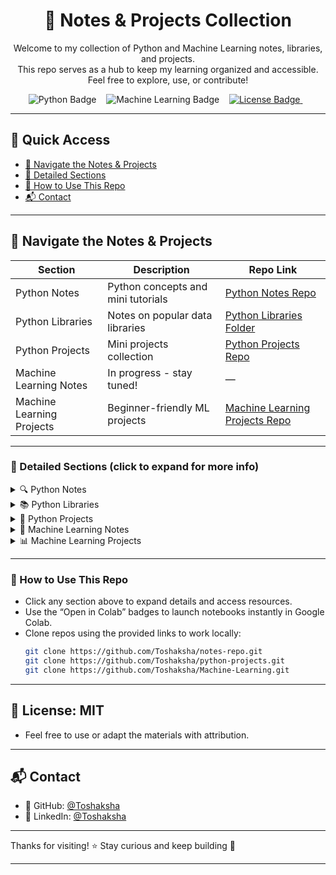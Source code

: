 <div align="center">

  <h1>📒 Notes & Projects Collection</h1>
  
  <p>
    Welcome to my collection of Python and Machine Learning notes, libraries, and projects.<br>
    This repo serves as a hub to keep my learning organized and accessible.<br>
    Feel free to explore, use, or contribute!
  </p>
  
  <p>
    <!-- Python Badge -->
    <img src="https://img.shields.io/badge/Python-3.10-blue?logo=python&logoColor=white" alt="Python Badge" />
    &nbsp;&nbsp;
    <!-- Machine Learning Badge -->
    <img src="https://img.shields.io/badge/Machine%20Learning-Model-orange?logo=tensorflow&logoColor=white" alt="Machine Learning Badge" />
    &nbsp;&nbsp;
    <!-- License Badge -->
    <a href="https://github.com/Toshaksha/notes-repo/blob/main/LICENSE">
      <img src="https://img.shields.io/badge/License-MIT-green.svg" alt="License Badge" />
    </a>
    &nbsp;&nbsp;

  </p>

</div>

---

## 🔗 Quick Access

- [📂 Navigate the Notes & Projects](#-navigate-the-notes--projects)
- [📖 Detailed Sections](#-detailed-sections-click-to-expand-for-more-info)
- [🚀 How to Use This Repo](#-how-to-use-this-repo)
- [📬 Contact](#-contact)

---
## 📂 Navigate the Notes & Projects

| Section               | Description                        | Repo Link                                         |
|-----------------------|------------------------------------|--------------------------------------------------|
| Python Notes          | Python concepts and mini tutorials | [Python Notes Repo](https://github.com/Toshaksha/notes-repo/tree/main/Python) |
| Python Libraries      | Notes on popular data libraries    | [Python Libraries Folder](https://github.com/Toshaksha/notes-repo/tree/main/Python%20Libraries) |
| Python Projects       | Mini projects collection           | [Python Projects Repo](https://github.com/Toshaksha/python-projects) |
| Machine Learning Notes| In progress - stay tuned!          | —                                                |
| Machine Learning Projects | Beginner-friendly ML projects      | [Machine Learning Projects Repo](https://github.com/Toshaksha/Machine-Learning)                                                 |

---

### 📖 Detailed Sections (click to expand for more info)

<details>
<summary>🔍 Python Notes</summary>

- Python concepts and mini tutorials  
- Repo: [Python Notes Repo](https://github.com/Toshaksha/notes-repo/tree/main/Python)
- [![Open In Colab](https://colab.research.google.com/assets/colab-badge.svg)](https://colab.research.google.com/github/Toshaksha/notes-repo/blob/main/Python/Python_Notes.ipynb)

</details>

<details>
<summary>📚 Python Libraries</summary>

- Popular data libraries notes  
- Repo: [Python Libraries Folder](https://github.com/Toshaksha/notes-repo/tree/main/Python%20Libraries)

**Individual Notebooks:**

| Notebook      | View on GitHub                                                                                          | Open in Colab                                                                                                                                                                                |
| ------------- | ------------------------------------------------------------------------------------------------------- | -------------------------------------------------------------------------------------------------------------------------------------------------------------------------------------------- |
| NumPy Notes   | [GitHub Link](https://github.com/Toshaksha/notes-repo/blob/main/Python%20Libraries/NumPy_notes.ipynb)   | [![Open In Colab](https://colab.research.google.com/assets/colab-badge.svg)](https://colab.research.google.com/github/Toshaksha/notes-repo/blob/main/Python%20Libraries/NumPy_notes.ipynb)   |
| Pandas Notes  | [GitHub Link](https://github.com/Toshaksha/notes-repo/blob/main/Python%20Libraries/Pandas-notes.ipynb)  | [![Open In Colab](https://colab.research.google.com/assets/colab-badge.svg)](https://colab.research.google.com/github/Toshaksha/notes-repo/blob/main/Python%20Libraries/Pandas-notes.ipynb)  |
| Seaborn Notes | [GitHub Link](https://github.com/Toshaksha/notes-repo/blob/main/Python%20Libraries/Seaborn_notes.ipynb) | [![Open In Colab](https://colab.research.google.com/assets/colab-badge.svg)](https://colab.research.google.com/github/Toshaksha/notes-repo/blob/main/Python%20Libraries/Seaborn_notes.ipynb) |

</details>

<details>
<summary>🚀 Python Projects</summary>

- Mini projects collection  
- Repo: [Python Projects Repo](https://github.com/Toshaksha/python-projects)

</details>

<details>
<summary>🤖 Machine Learning Notes</summary>

- In progress - resources and concept notes will be added soon!

</details>

<details>
<summary>📊 Machine Learning Projects</summary>

- Beginner-friendly ML projects
- Repo: [Machine Learning Projects Repo](https://github.com/Toshaksha/Machine-Learning)

</details>

---

### 🚀 How to Use This Repo

- Click any section above to expand details and access resources.  
- Use the “Open in Colab” badges to launch notebooks instantly in Google Colab.  
- Clone repos using the provided links to work locally:  
  ```bash
  git clone https://github.com/Toshaksha/notes-repo.git
  git clone https://github.com/Toshaksha/python-projects.git
  git clone https://github.com/Toshaksha/Machine-Learning.git
    ```
---

## 📝 License: MIT

- Feel free to use or adapt the materials with attribution.

---

## 📬 Contact

* 📍 GitHub: [@Toshaksha](https://github.com/Toshaksha)
* 💼 LinkedIn: [@Toshaksha](https://linkedin.com/in/Toshaksha)

---

Thanks for visiting! ⭐ Stay curious and keep building 🚀

---
